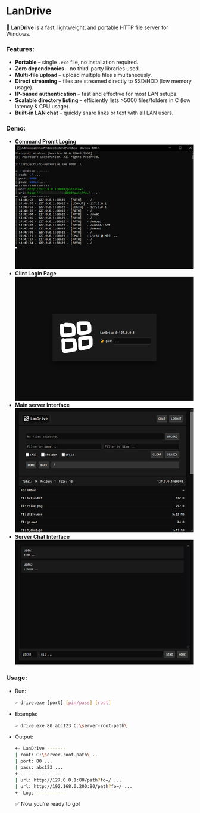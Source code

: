 # LanDrive

📁 **LanDrive** is a fast, lightweight, and portable HTTP file server for Windows.

### Features:
- **Portable** – single `.exe` file, no installation required.
- **Zero dependencies** – no third-party libraries used.
- **Multi-file upload** – upload multiple files simultaneously.
- **Direct streaming** – files are streamed directly to SSD/HDD (low memory usage).
- **IP-based authentication** – fast and effective for most LAN setups.
- **Scalable directory listing** – efficiently lists >5000 files/folders in C (low latency & CPU usage).
- **Built-in LAN chat** – quickly share links or text with all LAN users.
### Demo:
- **Command Promt Loging**
![pic1](demo/pic_1.png)
- **Clint Login Page**
![pic2](demo/pic_2.png)
- **Main server Interface**
![pic3](demo/pic_3.png)
- **Server Chat Interface**
![pic4](demo/pic_4.png)

### Usage:
- Run:
    ```sh
    > drive.exe [port] [pin/pass] [root]
    ```
- Example:
    ```sh
    > drive.exe 80 abc123 C:\server-root-path\
    ```
- Output:
    ```sh
    +- LanDrive -------
    | root: C:\server-root-path\ ...
    | port: 80 ...
    | pass: abc123 ...
    +------------------
    | url: http://127.0.0.1:80/path?fo=/ ...
    | url: http://192.168.0.200:80/path?fo=/ ...
    +- Logs -----------
    ```
    ✅ Now you’re ready to go!
